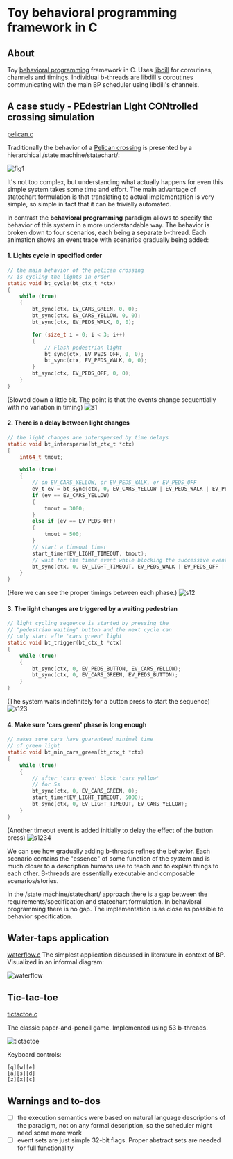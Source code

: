 # Toy behavioral programming framework in C

## About

Toy [behavioral programming](https://www.wisdom.weizmann.ac.il/~bprogram/more.html) framework in C.
Uses [libdill](https://github.com/sustrik/libdill) for coroutines, channels and timings.
Individual b-threads are libdill's coroutines communicating with the main BP scheduler using
libdill's channels.

## A case study - **PE**destrian **LI**ght **CON**trolled crossing simulation

[pelican.c](src/pelican.c)

Traditionally the behavior of a [Pelican crossing](https://en.wikipedia.org/wiki/Pelican_crossing)
is presented by a hierarchical /state machine/statechart/:

![fig1](images/pelican_sm.png)

It's not too complex, but understanding what actually happens for even this simple system
takes some time and effort. The main advantage of statechart formulation is that translating
to actual implementation is very simple, so simple in fact that it can be trivially automated.

In contrast the **behavioral programming** paradigm allows to specify the behavior of this
system in a more understandable way. The behavior is broken down to four scenarios, each
being a separate b-thread. Each animation shows an event trace with scenarios gradually being added:


#### 1. Lights cycle in specified order

```c
// the main behavior of the pelican crossing
// is cycling the lights in order
static void bt_cycle(bt_ctx_t *ctx)
{
    while (true)
    {
        bt_sync(ctx, EV_CARS_GREEN, 0, 0);
        bt_sync(ctx, EV_CARS_YELLOW, 0, 0);
        bt_sync(ctx, EV_PEDS_WALK, 0, 0);

        for (size_t i = 0; i < 3; i++)
        {
            // Flash pedestrian light
            bt_sync(ctx, EV_PEDS_OFF, 0, 0);
            bt_sync(ctx, EV_PEDS_WALK, 0, 0);
        }
        bt_sync(ctx, EV_PEDS_OFF, 0, 0);
    }
}
```

(Slowed down a little bit. The point is that the events change
sequentially with no variation in timing)
![s1](images/s1.gif)

#### 2. There is a delay between light changes

```c
// the light changes are interspersed by time delays
static void bt_intersperse(bt_ctx_t *ctx)
{
    int64_t tmout;

    while (true)
    {
        // on EV_CARS_YELLOW, or EV_PEDS_WALK, or EV_PEDS_OFF
        ev_t ev = bt_sync(ctx, 0, EV_CARS_YELLOW | EV_PEDS_WALK | EV_PEDS_OFF, 0);
        if (ev == EV_CARS_YELLOW)
        {
            tmout = 3000;
        }
        else if (ev == EV_PEDS_OFF)
        {
            tmout = 500;
        }
        // start a timeout timer
        start_timer(EV_LIGHT_TIMEOUT, tmout);
        // wait for the timer event while blocking the successive events
        bt_sync(ctx, 0, EV_LIGHT_TIMEOUT, EV_PEDS_WALK | EV_PEDS_OFF | EV_CARS_GREEN);
    }
}
```

(Here we can see the proper timings between each phase.)
![s12](images/s12.gif)

#### 3. The light changes are triggered by a waiting pedestrian

```c
// light cycling sequence is started by pressing the
// "pedestrian waiting" button and the next cycle can
// only start afte 'cars green' light
static void bt_trigger(bt_ctx_t *ctx)
{
    while (true)
    {
        bt_sync(ctx, 0, EV_PEDS_BUTTON, EV_CARS_YELLOW);
        bt_sync(ctx, 0, EV_CARS_GREEN, EV_PEDS_BUTTON);
    }
}
```

(The system waits indefinitely for a button press to start
the sequence)
![s123](images/s123.gif)

#### 4. Make sure 'cars green' phase is long enough

```c
// makes sure cars have guaranteed minimal time
// of green light
static void bt_min_cars_green(bt_ctx_t *ctx)
{
    while (true)
    {
        // after 'cars green' block 'cars yellow'
        // for 5s
        bt_sync(ctx, 0, EV_CARS_GREEN, 0);
        start_timer(EV_LIGHT_TIMEOUT, 5000);
        bt_sync(ctx, 0, EV_LIGHT_TIMEOUT, EV_CARS_YELLOW);
    }
}

```

(Another timeout event is added initially to delay the effect
of the button press)
![s1234](images/s1234.gif)

We can see how gradually adding b-threads refines the behavior.
Each scenario contains the "essence" of some function of the system and
is much closer to a description humans use to teach and to explain things to
each other. B-threads are essentially executable and composable scenarios/stories.

In the /state machine/statechart/ approach there is a gap between the
requirements/specification and statechart formulation. In behavioral programming
there is no gap. The implementation is as close as possible to behavior specification.

## Water-taps application

[waterflow.c](src/waterflow.c)
The simplest application discussed in literature in context of **BP**.
Visualized in an informal diagram:

![waterflow](images/waterflow_bp.png)

## Tic-tac-toe

[tictactoe.c](src/tictactoe.c)

The classic paper-and-pencil game. Implemented using 53 b-threads.

![tictactoe](images/tictactoe.gif)

Keyboard controls:

```
[q][w][e]
[a][s][d]
[z][x][c]
```

## Warnings and to-dos

 - [ ] the execution semantics were based on natural language descriptions of the paradigm,
       not on any formal description, so the scheduler might need some more work
 - [ ] event sets are just simple 32-bit flags. Proper abstract sets are needed for full
       functionality
